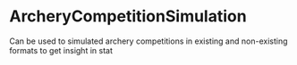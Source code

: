 # ArcheryCompetitionSimulation
Can be used to simulated archery competitions in existing and non-existing formats to get insight in stat  
